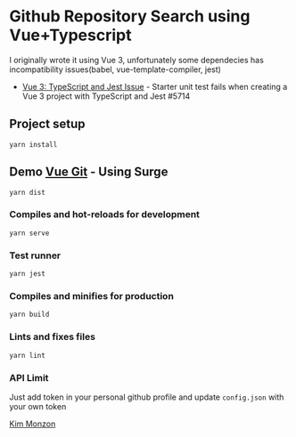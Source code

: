 # Github Repository Search using Vue+Typescript

I originally wrote it using Vue 3, unfortunately some dependecies has incompatibility issues(babel, vue-template-compiler, jest) 

  * [Vue 3: TypeScript and Jest Issue](https://github.com/vuejs/vue-cli/issues/5714) - Starter unit test fails when creating a Vue 3 project with TypeScript and Jest #5714

## Project setup
```
yarn install
```
## Demo [Vue Git](vue-git-pagination-search.surge.sh) - Using Surge
```
yarn dist
```
### Compiles and hot-reloads for development
```
yarn serve
```

### Test runner
```
yarn jest
```


### Compiles and minifies for production
```
yarn build
```

### Lints and fixes files
```
yarn lint
```

### API Limit
Just add token in your personal github profile and update `config.json` with your own token

[Kim Monzon](http://kimmonzon.com)


